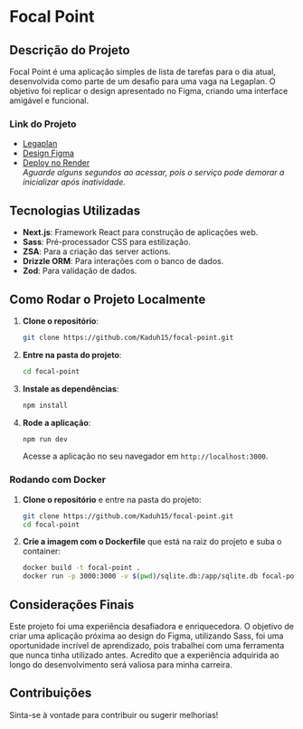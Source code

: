 # Focal Point

## Descrição do Projeto

Focal Point é uma aplicação simples de lista de tarefas para o dia atual, desenvolvida como parte de um desafio para uma vaga na Legaplan. O objetivo foi replicar o design apresentado no Figma, criando uma interface amigável e funcional.

### Link do Projeto

- [Legaplan](https://www.legaplan.com.br/)
- [Design Figma](https://www.figma.com/design/4iESWnasLZSHyghg1ipj1P/Teste-Dev-Junior---Legaplan?node-id=0-1&node-type=canvas&t=V2Bhqt5xjlKz6MSy-0)
- [Deploy no Render](https://focal-point.onrender.com)  
  *Aguarde alguns segundos ao acessar, pois o serviço pode demorar a inicializar após inatividade.*

## Tecnologias Utilizadas

- **Next.js**: Framework React para construção de aplicações web.
- **Sass**: Pré-processador CSS para estilização.
- **ZSA**: Para a criação das server actions.
- **Drizzle ORM**: Para interações com o banco de dados.
- **Zod**: Para validação de dados.

## Como Rodar o Projeto Localmente

1. **Clone o repositório**:
   ```bash
   git clone https://github.com/Kaduh15/focal-point.git
   ```

2. **Entre na pasta do projeto**:
   ```bash
   cd focal-point
   ```

3. **Instale as dependências**:
   ```bash
   npm install
   ```

4. **Rode a aplicação**:
   ```bash
   npm run dev
   ```

   Acesse a aplicação no seu navegador em `http://localhost:3000`.

### Rodando com Docker

1. **Clone o repositório** e entre na pasta do projeto:
   ```bash
   git clone https://github.com/Kaduh15/focal-point.git
   cd focal-point
   ```

2. **Crie a imagem com o Dockerfile** que está na raiz do projeto e suba o container:
   ```bash
   docker build -t focal-point .
   docker run -p 3000:3000 -v $(pwd)/sqlite.db:/app/sqlite.db focal-point
   ```

## Considerações Finais

Este projeto foi uma experiência desafiadora e enriquecedora. O objetivo de criar uma aplicação próxima ao design do Figma, utilizando Sass, foi uma oportunidade incrível de aprendizado, pois trabalhei com uma ferramenta que nunca tinha utilizado antes. Acredito que a experiência adquirida ao longo do desenvolvimento será valiosa para minha carreira.

## Contribuições

Sinta-se à vontade para contribuir ou sugerir melhorias!